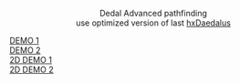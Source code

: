<p align="center">Dedal Advanced pathfinding<br>
use optimized version of last <a href="https://github.com/hxDaedalus/hxDaedalus">hxDaedalus</a><br>

<a href="http://lo-th.github.io/Dedal.lab/">DEMO 1</a><br>
<a href="http://lo-th.github.io/Dedal.lab/index_draw_bitmap.html">DEMO 2</a><br>
<a href="http://lo-th.github.io/Dedal.lab/2d_basic_new.html">2D DEMO 1</a><br>
<a href="http://lo-th.github.io/Dedal.lab/2d_bitmap_complex.html">2D DEMO 2</a><br>
</p>
